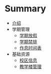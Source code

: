 # Summary

* [介绍](README.md)
* 学期管理
    * [学期放假](docs/xqfj.md)
    * [学期禁排](docs/xqjp.md)
    * [作息时间表](docs/zxsjb.md)
* 基础资源
    * [校区信息](docs/xqxx.md)
    * [教学楼管理](docs/jxlgl.md)

